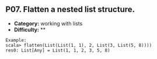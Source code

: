 ## P07. Flatten a nested list structure.

- **Category:** working with lists
- **Difficulty:** **

```
Example:
scala> flatten(List(List(1, 1), 2, List(3, List(5, 8))))
res0: List[Any] = List(1, 1, 2, 3, 5, 8)
```